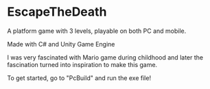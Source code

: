 # EscapeTheDeath
A platform game with 3 levels, playable on both PC and mobile.

Made with C# and Unity Game Engine

I was very fascinated with Mario game during childhood and later the fascination turned into inspiration to make this game.

To get started, go to "PcBuild" and run the exe file!
